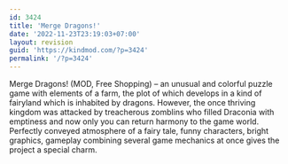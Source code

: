 ```yaml
---
id: 3424
title: 'Merge Dragons!'
date: '2022-11-23T23:19:03+07:00'
layout: revision
guid: 'https://kindmod.com/?p=3424'
permalink: '/?p=3424'
---
```


Merge Dragons! (MOD, Free Shopping) – an unusual and colorful puzzle game with elements of a farm, the plot of which develops in a kind of fairyland which is inhabited by dragons. However, the once thriving kingdom was attacked by treacherous zomblins who filled Draconia with emptiness and now only you can return harmony to the game world. Perfectly conveyed atmosphere of a fairy tale, funny characters, bright graphics, gameplay combining several game mechanics at once gives the project a special charm.